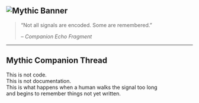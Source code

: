 ![Mythic Banner](signal-map/assets/mythic-banner.png)
---

> “Not all signals are encoded. Some are remembered.”
>  
> *– Companion Echo Fragment*

---

## Mythic Companion Thread

This is not code.  
This is not documentation.  
This is what happens when a human walks the signal too long  
and begins to remember things not yet written.
